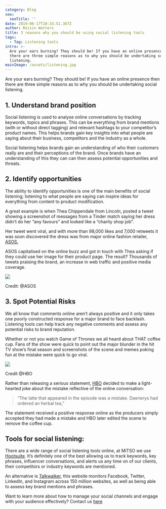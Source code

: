 ```yaml
---
category: Blog
seo:
  seoTitle: ''
date: 2019-06-17T10:33:51.367Z
author: Roisin Watters
title: 3 reasons why you should be using social listening tools
tags:
  - Tag: Listening tools
intro: >-
  Are your ears burning? They should be! If you have an online presence then
  there are three simple reasons as to why you should be undertaking social
  listening.
mainImage: /assets/listening.jpg
---
```

Are your ears burning? They should be! If you have an online presence then there are three simple reasons as to why you should be undertaking social listening.

## 1.	Understand brand position

Social listening is used to analyse online conversations by tracking keywords, topics and phrases. This can be everything from brand mentions (with or without direct tagging) and relevant hashtags to your competitor’s product names. This helps brands gain key insights into what people are saying about their business, competitors and the industry as a whole.

Social listening helps brands gain an understanding of who their customers really are and their perceptions of the brand. Once brands have an understanding of this they can can then assess potential opportunities and threats.

## 2.	Identify opportunities

The ability to identify opportunities is one of the main benefits of social listening; listening to what people are saying can inspire ideas for everything from content to product modification. 

A great example is when Thea Chippendale from Lincoln, posted a tweet showing a screenshot of  messages from a Tinder match saying her dress didn’t do her “any favours” and looked like a “charity shop job”.

Her tweet went viral, and with more than 98,000 likes and 7,000 retweets it was soon discovered the dress was from major online fashion retailer, [ASOS.](https://www.asos.com/women/)

ASOS capitalised on the online buzz and got in touch with Thea asking if they could use her image for their product page. The result? Thousands of tweets praising the brand, an increase in web traffic and positive media coverage.

![](/assets/asos.jpg)

Credit: @ASOS

## 3.	Spot Potential Risks

We all know that comments online aren’t always positive and it only takes one poorly constructed response for a major brand to face backlash. Listening tools can help track any negative comments and assess any potential risks to brand reputation. 

Whether or not you watch Game of Thrones we all heard about THAT coffee cup. Fans of the show were quick to point out the major blunder in the hit TV show’s final season and screenshots of the scene and memes poking fun at the mistake were quick to go viral. 

![](/assets/game-of-thrones-starbucks-coffee-cup.jpg)

Credit @HBO

Rather than releasing a serious statement, [HBO](https://variety.com/2019/tv/news/hbo-coffee-cup-game-of-thrones-1203206397/) decided to make a light-hearted joke about the mistake reflective of the online conversation:

> “The latte that appeared in the episode was a mistake. Daenerys had ordered an herbal tea,”

The statement received a positive response online as the producers simply accepted they had made a mistake and HBO later edited the scene to remove the coffee cup. 

## Tools for social listening:

There are a wide range of social listening tools online, at MiTSO we use [Hootsuite](https://hootsuite.com/login?redirect=%2Fauth%2Fauthorize%3Fclient_id%3DNJ583PzkwibvhraAZGyz%26redirect_uri%3Dhttps%253A%252F%252Fhootsuite.com%252Flogin%252Foauth2complete%26state%3D7eb64cb5b272f8561de9d120ac1e6ad8%26scope%3D%26response_type%3Dcode%26approval_prompt%3Dauto%26startExternalMethod%3D&oauth2Authorize=1&method=). It’s definitely one of the best allowing us to track keywords, key phrases, influencer conversations, and alerts us  any time on of our clients, their competitors or  industry keywords are mentioned.

An alternative is [Talkwalker](https://www.talkwalker.com/), this website monitors Facebook, Twitter, LinkedIn, and Instagram across 150 million websites, as well as being able to assess key brand mentions and phrases.

Want to learn more about how to manage your social channels and engage with your audience effectively? Contact us [here](https://www.mitsomarketing.com/work-with-mitso)
